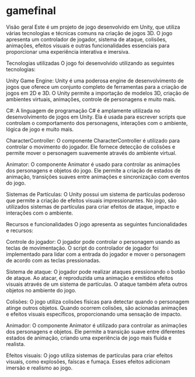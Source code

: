 # gamefinal

Visão geral
Este é um projeto de jogo desenvolvido em Unity, que utiliza várias tecnologias e técnicas comuns na criação de jogos 3D. O jogo apresenta um controlador de jogador, sistema de ataque, colisões, animações, efeitos visuais e outras funcionalidades essenciais para proporcionar uma experiência interativa e imersiva.

Tecnologias utilizadas
O jogo foi desenvolvido utilizando as seguintes tecnologias:

Unity Game Engine: Unity é uma poderosa engine de desenvolvimento de jogos que oferece um conjunto completo de ferramentas para a criação de jogos em 2D e 3D. O Unity permite a importação de modelos 3D, criação de ambientes virtuais, animações, controle de personagens e muito mais.

C#: A linguagem de programação C# é amplamente utilizada no desenvolvimento de jogos em Unity. Ela é usada para escrever scripts que controlam o comportamento dos personagens, interações com o ambiente, lógica de jogo e muito mais.

CharacterController: O componente CharacterController é utilizado para controlar o movimento do jogador. Ele fornece detecção de colisões e permite mover o personagem suavemente através do ambiente virtual.

Animator: O componente Animator é usado para controlar as animações dos personagens e objetos do jogo. Ele permite a criação de estados de animação, transições suaves entre animações e sincronização com eventos do jogo.

Sistemas de Partículas: O Unity possui um sistema de partículas poderoso que permite a criação de efeitos visuais impressionantes. No jogo, são utilizados sistemas de partículas para criar efeitos de ataque, impacto e interações com o ambiente.

Recursos e funcionalidades
O jogo apresenta as seguintes funcionalidades e recursos:

Controle do jogador: O jogador pode controlar o personagem usando as teclas de movimentação. O script do controlador de jogador foi implementado para lidar com a entrada do jogador e mover o personagem de acordo com as teclas pressionadas.

Sistema de ataque: O jogador pode realizar ataques pressionando o botão de ataque. Ao atacar, é reproduzida uma animação e emitidos efeitos visuais através de um sistema de partículas. O ataque também afeta outros objetos no ambiente do jogo.

Colisões: O jogo utiliza colisões físicas para detectar quando o personagem atinge outros objetos. Quando ocorrem colisões, são acionadas animações e efeitos visuais específicos, proporcionando uma sensação de impacto.

Animador: O componente Animator é utilizado para controlar as animações dos personagens e objetos. Ele permite a transição suave entre diferentes estados de animação, criando uma experiência de jogo mais fluída e realista.

Efeitos visuais: O jogo utiliza sistemas de partículas para criar efeitos visuais, como explosões, faíscas e fumaça. Esses efeitos adicionam imersão e realismo ao jogo.
